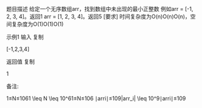 题目描述
给定一个无序数组arr，找到数组中未出现的最小正整数
例如arr = [-1, 2, 3, 4]。返回1
arr = [1, 2, 3, 4]。返回5
[要求]
时间复杂度为O(n)O(n)O(n)，空间复杂度为O(1)O(1)O(1)

示例1
输入
复制

[-1,2,3,4]

返回值
复制

1

备注:

1≤N≤1061 \leq N \leq 10^61≤N≤106
∣arri∣≤109|arr_i| \leq 10^9∣arri​∣≤109

